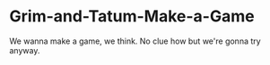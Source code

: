# Grim-and-Tatum-Make-a-Game
We wanna make a game, we think. No clue how but we're gonna try anyway.
